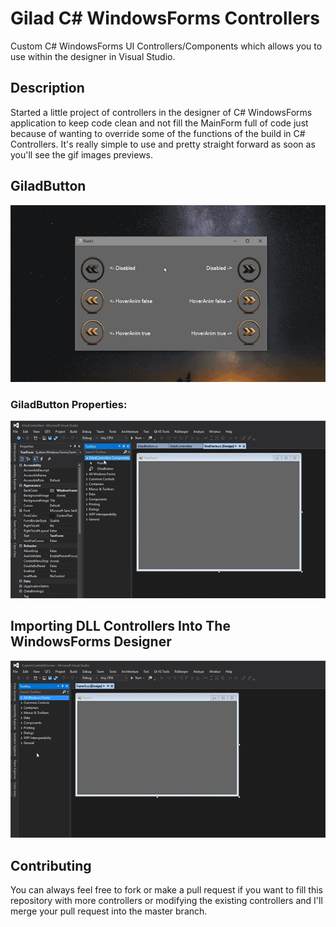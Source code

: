 # Gilad C# WindowsForms Controllers

Custom C# WindowsForms UI Controllers/Components which allows you to use within the designer in Visual Studio.


## Description

Started a little project of controllers in the designer of C# WindowsForms application to keep code clean and not
fill the MainForm full of code just because of wanting to override some of the functions of the build in C# Controllers.
It's really simple to use and pretty straight forward as soon as you'll see the gif images previews.


## GiladButton

![Screenshot](/images/GiladButton_preview.gif?raw=true "Screenshot")

### GiladButton Properties:

![Screenshot](/images/GiladButton_properties.gif?raw=true "Screenshot")




## Importing DLL Controllers Into The WindowsForms Designer

![Screenshot](/images/GiladButton_dll_import.gif?raw=true "Screenshot")




## Contributing

You can always feel free to fork or make a pull request if you want to fill this repository with more controllers or 
modifying the existing controllers and I'll merge your pull request into the master branch.